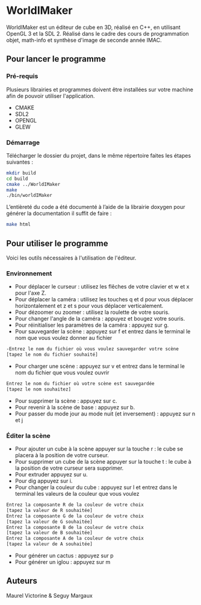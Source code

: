 # WorldIMaker

WorldIMaker est un éditeur de cube en 3D, réalisé en C++, en utilisant OpenGL 3 et la SDL 2. Réalisé dans le cadre des cours de programmation objet, math-info et synthèse d'image de seconde année IMAC.

## Pour lancer le programme

### Pré-requis 

Plusieurs librairies et programmes doivent être installées sur votre machine afin de pouvoir utiliser l'application. 

- CMAKE
- SDL2
- OPENGL 
- GLEW 

### Démarrage 

Télécharger le dossier du projet, dans le même répertoire faites les étapes suivantes : 

```bash
mkdir build
cd build
cmake ../WorldIMaker
make
./bin/worldIMaker
```
L’entièreté du code a été documenté à l’aide de la librairie doxygen pour générer la documentation il suffit de faire : 

```bash
make html
```

## Pour utiliser le programme

Voici les outils nécessaires à l'utilisation de l'éditeur.

### Environnement 

- Pour déplacer le curseur : utilisez les flêches de votre clavier et w et x pour l'axe Z. 
- Pour déplacer la caméra : utilisez les touches q et d pour vous déplacer horizontalement et z et s pour vous déplacer verticalement.  
- Pour dézoomer ou zoomer : utilisez la roulette de votre souris. 
- Pour changer l'angle de la caméra : appuyez et bougez votre souris. 
- Pour réinitialiser les paramètres de la caméra : appuyez sur g. 
- Pour sauvegarder la scène : appuyez sur f et entrez dans le terminal le nom que vous voulez donner au fichier
```bash
-Entrez le nom du fichier où vous voulez sauvegarder votre scène
[tapez le nom du fichier souhaité]
``` 
- Pour charger une scène : appuyez sur v et entrez dans le terminal le nom du fichier que vous voulez ouvrir
```bash
Entrez le nom du fichier où votre scène est sauvegardée
[tapez le nom souhaitez]
``` 
- Pour supprimer la scène : appuyez sur c. 
- Pour revenir à la scène de base : appuyez sur b. 
- Pour passer du mode jour au mode nuit (et inversement) : appuyez sur n et j

### Éditer la scène

- Pour ajouter un cube à la scène appuyer sur la touche r : le cube se placera à la position de votre curseur. 
- Pour supprimer un cube de la scène appuyer sur la touche t : le cube à la position de votre curseur sera supprimer. 
- Pour extruder appuyez sur u. 
- Pour dig appuyez sur i. 
- Pour changer la couleur du cube : appuyez sur l et entrez dans le terminal les valeurs de la couleur que vous voulez
```bash
Entrez la composante R de la couleur de votre choix
[tapez la valeur de R souhaitée]
Entrez la composante G de la couleur de votre choix
[tapez la valeur de G souhaitée]
Entrez la composante B de la couleur de votre choix
[tapez la valeur de B souhaitée]
Entrez la composante A de la couleur de votre choix
[tapez la valeur de A souhaitée]
```
- Pour générer un cactus : appuyez sur p
- Pour générer un iglou : appuyez sur m

## Auteurs 
Maurel Victorine & Seguy Margaux